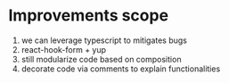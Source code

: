 # Improvements scope
1. we can leverage typescript to mitigates bugs
2. react-hook-form + yup
3. still modularize code based on composition
4. decorate code via comments to explain functionalities
